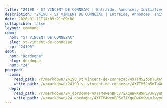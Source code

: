 ```yaml
---
title: "24190 - ST VINCENT DE CONNEZAC | Entraide, Annonces, Initiatives"
description: "24190 - ST VINCENT DE CONNEZAC | Entraide, Annonces, Initiatives"
date: 2020-01-11T14:09:21+09:00
collapsible: false
layout: commune
comm:
  nom: "ST VINCENT DE CONNEZAC"
  slug: st-vincent-de-connezac
  cp: "24190"
dept:
  nom: "Dordogne"
  slug: dordogne
  num: "24"
peerpad:
  comm:
    read_path: /r/markdown/24190_st-vincent-de-connezac/4XTTM52o5mTuX6tiPRvkzpT3BoFpEzDpFqgnNAgMk7ayEEd3S
    write_path: /w/markdown/24190_st-vincent-de-connezac/4XTTM52o5mTuX6tiPRvkzpT3BoFpEzDpFqgnNAgMk7ayEEd3S-K3TgTdPiCqqctYN5jvfzgGqLKcrMKLgRebUYDkCXfL1uZ7NSKYgTEB1MjsetfFQwTcYKekq4JHwNEGfFjWYgE3Wnc1S1xJF47y2LpgyN9Ugej7Q7w95tQUgH76778irLRy2ybqC8
  dept:
    read_path: /r/markdown/24_dordogne/4XTTM4wenBP5v7iXqeBwXH9wLvJwyyuNKzLxRyGzSZXmCuzgg
    write_path: /w/markdown/24_dordogne/4XTTM4wenBP5v7iXqeBwXH9wLvJwyyuNKzLxRyGzSZXmCuzgg-K3TgUusQQUSAmJPXozCTSBeqjqksxkVWGVxtHwEFrs5RuocQr8weKG2oQg7MVeg2F9Hhv7ggtBiBU8D9pdXEPa9M67VU3BzgAG9BCtQw3VY3Xcxk2YSegk3iUXMkpicGxxJr7mWp
---
```


